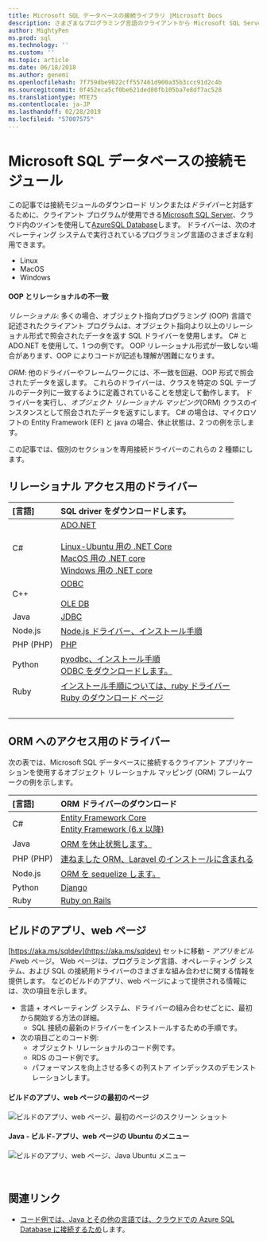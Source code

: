 ```yaml
---
title: Microsoft SQL データベースの接続ライブラリ |Microsoft Docs
description: さまざまなプログラミング言語のクライアントから Microsoft SQL Server、Azure SQL Database への接続を有効にするモジュールのダウンロード リンクを提供します。
author: MightyPen
ms.prod: sql
ms.technology: ''
ms.custom: ''
ms.topic: article
ms.date: 06/18/2018
ms.author: genemi
ms.openlocfilehash: 7f759dbe9022cff557461d900a35b3ccc91d2c4b
ms.sourcegitcommit: 0f452eca5cf0be621ded80fb105ba7e8df7ac528
ms.translationtype: MTE75
ms.contentlocale: ja-JP
ms.lasthandoff: 02/28/2019
ms.locfileid: "57007575"
---
```

# <a name="connection-modules-for-microsoft-sql-databases"></a>Microsoft SQL データベースの接続モジュール

この記事では接続モジュールのダウンロード リンクまたは*ドライバー*と対話するために、クライアント プログラムが使用できる[Microsoft SQL Server](../relational-databases/database-features.md)、クラウド内のツインを使用して[AzureSQL Database](https://docs.microsoft.com/azure/sql-database/)します。 ドライバーは、次のオペレーティング システムで実行されているプログラミング言語のさまざまな利用できます。

- Linux
- MacOS
- Windows

#### <a name="oop-to-relational-mismatch"></a>OOP とリレーショナルの不一致

*リレーショナル*: 多くの場合、オブジェクト指向プログラミング (OOP) 言語で記述されたクライアント プログラムは、オブジェクト指向より以上のリレーショナル形式で照会されたデータを返す SQL ドライバーを使用します。 C# と ADO.NET を使用して、1 つの例です。 OOP リレーショナル形式が一致しない場合があります、OOP によりコードが記述も理解が困難になります。

*ORM*: 他のドライバーやフレームワークには、不一致を回避、OOP 形式で照会されたデータを返します。 これらのドライバーは、クラスを特定の SQL テーブルのデータ列に一致するように定義されていることを想定して動作します。 ドライバーを実行し、*オブジェクト リレーショナル マッピング*(ORM) クラスのインスタンスとして照会されたデータを返すにします。 C# の場合は、マイクロソフトの Entity Framework (EF) と java の場合、休止状態は、2 つの例を示します。

この記事では、個別のセクションを専用接続ドライバーのこれらの 2 種類にします。

<a name="anchor-20-drivers-relational-access" />

## <a name="drivers-for-relational-access"></a>リレーショナル アクセス用のドライバー


<!--
Each given Microsoft Download Center page should be enhanced
with a link to the next NEWER version page, on the day that the
original page is no longer the latest because the newer page is being added.
But this policy is not agreed on or observed,
putting the links in the following table at risk for being outdated.

PHP driver in Github.com also uses this FWLink:  https://go.microsoft.com/fwlink/?LinkID=518036 ,
although the FWLink is less precise than is https://github.com/Microsoft/msphpsql/tree/dev#install-unix .
-->

| [言語] | SQL driver をダウンロードします。 |
| :------- | :---------------------- |
| C# | [ADO.NET](https://www.microsoft.com/net/download/)<br /><br />[Linux-Ubuntu 用の .NET Core](https://www.microsoft.com/net/core#Ubuntu)<br />[MacOS 用の .NET core](https://www.microsoft.com/net/core#macos)<br />[Windows 用の .NET core](https://www.microsoft.com/net/core) |
| C++ | [ODBC](./odbc/download-odbc-driver-for-sql-server.md)<br /><br />[OLE DB](./oledb/download-oledb-driver-for-sql-server.md) |
| Java | [JDBC](./jdbc/download-microsoft-jdbc-driver-for-sql-server.md) |
| Node.js | [Node.js ドライバー、インストール手順](./node-js/step-1-configure-development-environment-for-node-js-development.md) |
| PHP (PHP) | [PHP](./php/download-drivers-php-sql-server.md) |
| Python | [pyodbc、インストール手順](./python/pyodbc/step-1-configure-development-environment-for-pyodbc-python-development.md)<br />[ODBC をダウンロードします。](./odbc/download-odbc-driver-for-sql-server.md) |
| Ruby | [インストール手順については、ruby ドライバー](./ruby/step-1-configure-development-environment-for-ruby-development.md)<br />[Ruby のダウンロード ページ](https://rubyinstaller.org/downloads/) |
| &nbsp; | <br /> |

<a name="anchor-40-drivers-orm-access" />

## <a name="drivers-for-orm-access"></a>ORM へのアクセス用のドライバー


次の表では、Microsoft SQL データベースに接続するクライアント アプリケーションを使用するオブジェクト リレーショナル マッピング (ORM) フレームワークの例を示します。


| [言語] | ORM ドライバーのダウンロード |
| :------- | :------------------ |
| C# | [Entity Framework Core](https://docs.microsoft.com/ef/core/)<br />[Entity Framework (6.x 以降)](https://docs.microsoft.com/ef/) |
| Java | [ORM を休止状態します。](https://hibernate.org/orm)|
| PHP (PHP) | [連ねました ORM、Laravel のインストールに含まれる](https://laravel.com/docs/) |
| Node.js | [ORM を sequelize します。](https://docs.sequelizejs.com) |
| Python | [Django](https://www.djangoproject.com/) |
| Ruby | [Ruby on Rails](https://rubyonrails.org/) |


<a name="anchor-60-build-an-app-webpages" />

## <a name="build-an-app-webpages"></a>ビルドのアプリ、web ページ
[https://aka.ms/sqldev](https://aka.ms/sqldev) セットに移動 *- アプリをビルド*web ページ。 Web ページは、プログラミング言語、オペレーティング システム、および SQL の接続用ドライバーのさまざまな組み合わせに関する情報を提供します。 などのビルドのアプリ、web ページによって提供される情報には、次の項目を示します。

- 言語 + オペレーティング システム、ドライバーの組み合わせごとに、最初から開始する方法の詳細。
    - SQL 接続の最新のドライバーをインストールするための手順です。
- 次の項目ごとのコード例:
    - オブジェクト リレーショナルのコード例です。
    - RDS のコード例です。
    - パフォーマンスを向上させる多くの列ストア インデックスのデモンストレーションします。

#### <a name="first-page-of-build-an-app-webpages"></a>ビルドのアプリ、web ページの最初のページ
![ビルドのアプリ、web ページ、最初のページのスクリーン ショット][image-ref-163-buildanapp-webpages-first-page]

#### <a name="menu-for-java---ubuntu-of-build-an-app-webpages"></a>Java - ビルド-アプリ、web ページの Ubuntu のメニュー
![ビルドのアプリ、web ページ、Java Ubuntu メニュー][image-ref-167-buildanapp-webpages-menu-java-ubuntu]

&nbsp;

## <a name="related-links"></a>関連リンク
- [コード例では、Java とその他の言語では、クラウドでの Azure SQL Database に接続するため](https://docs.microsoft.com/azure/sql-database/sql-database-connect-query-java)します。

<!-- Image references -->

[image-ref-163-buildanapp-webpages-first-page]: ./media/homepage-sql-connection-drivers/gm-aka-ms-sqldev-choose-language-g21.png
[image-ref-167-buildanapp-webpages-menu-java-ubuntu]: ./media/homepage-sql-connection-drivers/gm-aka-ms-sqldev-java-ubuntu-c31.png
